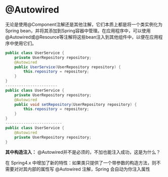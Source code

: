 # @Autowired

无论是使用@Component注解还是其他注解，它们本质上都是将一个类实例化为Spring bean，并将其添加到Spring容器中管理。在应用程序中，可以使用@Autowired或@Resource等注解将这些bean注入到其他组件中，以便在应用程序中使用它们。

```java
public class UserService {
    private UserRepository repository;
    @Autowired
    public UserService(UserRepository repository) {
        this.repository = repository;
    }
}
-----------------------
public class UserService {
    private UserRepository repository;
    @Autowired
    public void setRepository(UserRepository repository) {
        this.repository = repository;
    }
}
-------------------------
public class UserService {
    @Autowired
    private UserRepository repository;
}
```

**其中构造注入：**
@Autowired并不是必须的，不加也能注入成功，这是为什么？

在 Spring4.x 中增加了新的特性：如果类只提供了一个带参数的构造方法，则不需要对对其内部的属性写 @Autowired 注解，Spring 会自动为你注入属性
